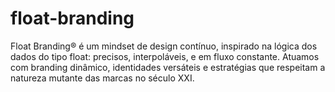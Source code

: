 # float-branding
Float Branding® é um mindset de design contínuo, inspirado na lógica dos dados do tipo float: precisos, interpoláveis, e em fluxo constante. Atuamos com branding dinâmico, identidades versáteis e estratégias que respeitam a natureza mutante das marcas no século XXI.
